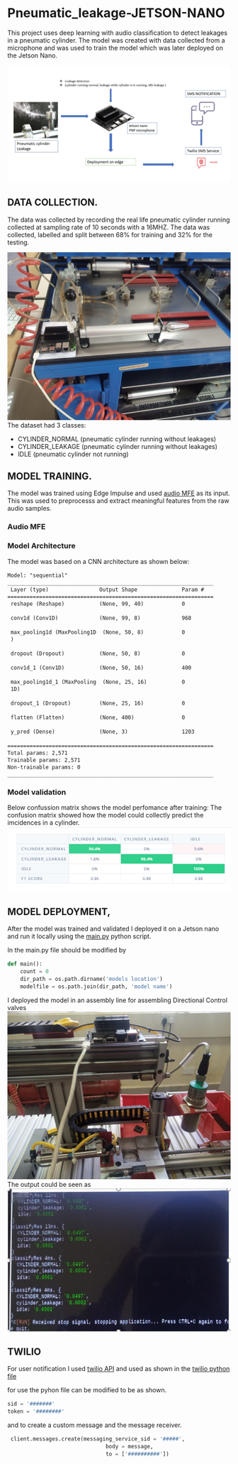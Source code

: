 # Pneumatic_leakage-JETSON-NANO
This project uses deep learning with audio classification to detect leakages in a pneumatic cylinder. The model was created with data collected from a microphone and was used to train the model which was later deployed on the Jetson Nano.

![THE PROJECTS FLOW DIAGRAM](https://github.com/Mainamathenge/Pneumatic_leakage-JETSON-NANO/blob/main/project%20images/project%20flow%201.PNG)

## DATA COLLECTION.
The data was collected by recording the real life pneumatic cylinder running collected at sampling rate of 10 seconds with a 16MHZ. The data was collected, labelled and split between 68% for training and 32% for the testing.

![DATA COLLECTION](https://github.com/Mainamathenge/Pneumatic_leakage-JETSON-NANO/blob/main/project%20images/WhatsApp%20Image%202022-05-20%20at%201.59.45%20PM.jpeg)
The dataset had 3 classes:

* CYLINDER_NORMAL   (pneumatic cylinder running without leakages)
* CYLINDER_LEAKAGE  (pneumatic cylinder running without leakages)
* IDLE              (pneumatic cylinder not running)

## MODEL TRAINING.
The model was trained using Edge Impulse and used [audio MFE](https://github.com/Mainamathenge/Pneumatic_leakage-JETSON-NANO/tree/main/pneumatic%20cylinder/pneumatic%20leakage) as its input. This was used to preprocesss and extract meaningful features from the raw audio samples.

### Audio MFE
### Model Architecture
The model was based on a CNN architecture as shown below:
```
Model: "sequential"
_________________________________________________________________
 Layer (type)                Output Shape              Param #   
=================================================================
 reshape (Reshape)           (None, 99, 40)            0         
                                                                 
 conv1d (Conv1D)             (None, 99, 8)             968       
                                                                 
 max_pooling1d (MaxPooling1D  (None, 50, 8)            0         
 )                                                               
                                                                 
 dropout (Dropout)           (None, 50, 8)             0         
                                                                 
 conv1d_1 (Conv1D)           (None, 50, 16)            400       
                                                                 
 max_pooling1d_1 (MaxPooling  (None, 25, 16)           0         
 1D)                                                             
                                                                 
 dropout_1 (Dropout)         (None, 25, 16)            0         
                                                                 
 flatten (Flatten)           (None, 400)               0         
                                                                 
 y_pred (Dense)              (None, 3)                 1203      
                                                                 
=================================================================
Total params: 2,571
Trainable params: 2,571
Non-trainable params: 0
_________________________________________________________________
```
### Model validation

Below confussion matrix shows the model perfomance after training:
The confusion matrix showed how the model could collectly predict the imcidences in a cylinder.
![CONFUSION MTATRIX](https://github.com/Mainamathenge/Pneumatic_leakage-JETSON-NANO/blob/main/project%20images/confusion%20matrix.PNG)


## MODEL DEPLOYMENT,
After the model was trained and validated I deployed it on a Jetson nano and run it locally using the [main.py](https://github.com/Mainamathenge/Pneumatic_leakage-JETSON-NANO/blob/main/pneumatic%20cylinder/pneumatic%20leakage/Main.py) python script.

In the main.py file should be modified by
~~~ python
def main():
    count = 0
    dir_path = os.path.dirname('models location')
    modelfile = os.path.join(dir_path, 'model name')
~~~
I deployed the model in an assembly line for assembling Directional Control valves
![PHYSICAL DEPLOYMENT](https://github.com/Mainamathenge/Pneumatic_leakage-JETSON-NANO/blob/main/project%20images/WhatsApp%20Image%202022-05-20%20at%2012.44.52%20PM.jpeg)
The output could be seen as 
![Disply output](https://github.com/Mainamathenge/Pneumatic_leakage-JETSON-NANO/blob/main/project%20images/deployment.PNG)
## TWILIO
For user notification  I used [twilio API](https://www.twilio.com/) and used as shown in the [twilio python file](https://github.com/Mainamathenge/Pneumatic_leakage-JETSON-NANO/blob/main/pneumatic%20cylinder/pneumatic%20leakage/twilio_sms.py)

for use the pyhon file can be modified to be as shown.
~~~ python
sid = '#######'
token = '########'
~~~
and to create a custom message and the message receiver.
~~~ python
 client.messages.create(messaging_service_sid = '#####',
                               body = message,
                               to = ['##########'])
~~~
